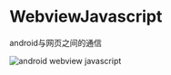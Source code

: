 # WebviewJavascript

android与网页之间的通信

![android webview javascript](http://7xjvhq.com1.z0.glb.clouddn.com/android_webview_javascript.gif?x=a)
